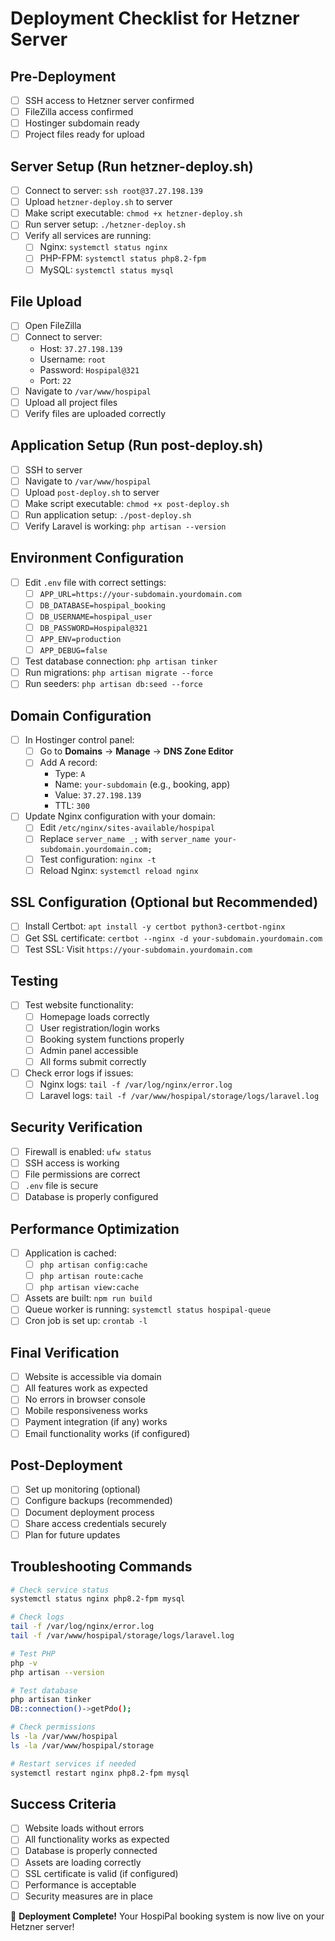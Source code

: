 # Deployment Checklist for Hetzner Server

## Pre-Deployment

-   [ ] SSH access to Hetzner server confirmed
-   [ ] FileZilla access confirmed
-   [ ] Hostinger subdomain ready
-   [ ] Project files ready for upload

## Server Setup (Run hetzner-deploy.sh)

-   [ ] Connect to server: `ssh root@37.27.198.139`
-   [ ] Upload `hetzner-deploy.sh` to server
-   [ ] Make script executable: `chmod +x hetzner-deploy.sh`
-   [ ] Run server setup: `./hetzner-deploy.sh`
-   [ ] Verify all services are running:
    -   [ ] Nginx: `systemctl status nginx`
    -   [ ] PHP-FPM: `systemctl status php8.2-fpm`
    -   [ ] MySQL: `systemctl status mysql`

## File Upload

-   [ ] Open FileZilla
-   [ ] Connect to server:
    -   Host: `37.27.198.139`
    -   Username: `root`
    -   Password: `Hospipal@321`
    -   Port: `22`
-   [ ] Navigate to `/var/www/hospipal`
-   [ ] Upload all project files
-   [ ] Verify files are uploaded correctly

## Application Setup (Run post-deploy.sh)

-   [ ] SSH to server
-   [ ] Navigate to `/var/www/hospipal`
-   [ ] Upload `post-deploy.sh` to server
-   [ ] Make script executable: `chmod +x post-deploy.sh`
-   [ ] Run application setup: `./post-deploy.sh`
-   [ ] Verify Laravel is working: `php artisan --version`

## Environment Configuration

-   [ ] Edit `.env` file with correct settings:
    -   [ ] `APP_URL=https://your-subdomain.yourdomain.com`
    -   [ ] `DB_DATABASE=hospipal_booking`
    -   [ ] `DB_USERNAME=hospipal_user`
    -   [ ] `DB_PASSWORD=Hospipal@321`
    -   [ ] `APP_ENV=production`
    -   [ ] `APP_DEBUG=false`
-   [ ] Test database connection: `php artisan tinker`
-   [ ] Run migrations: `php artisan migrate --force`
-   [ ] Run seeders: `php artisan db:seed --force`

## Domain Configuration

-   [ ] In Hostinger control panel:
    -   [ ] Go to **Domains** → **Manage** → **DNS Zone Editor**
    -   [ ] Add A record:
        -   Type: `A`
        -   Name: `your-subdomain` (e.g., booking, app)
        -   Value: `37.27.198.139`
        -   TTL: `300`
-   [ ] Update Nginx configuration with your domain:
    -   [ ] Edit `/etc/nginx/sites-available/hospipal`
    -   [ ] Replace `server_name _;` with `server_name your-subdomain.yourdomain.com;`
    -   [ ] Test configuration: `nginx -t`
    -   [ ] Reload Nginx: `systemctl reload nginx`

## SSL Configuration (Optional but Recommended)

-   [ ] Install Certbot: `apt install -y certbot python3-certbot-nginx`
-   [ ] Get SSL certificate: `certbot --nginx -d your-subdomain.yourdomain.com`
-   [ ] Test SSL: Visit `https://your-subdomain.yourdomain.com`

## Testing

-   [ ] Test website functionality:
    -   [ ] Homepage loads correctly
    -   [ ] User registration/login works
    -   [ ] Booking system functions properly
    -   [ ] Admin panel accessible
    -   [ ] All forms submit correctly
-   [ ] Check error logs if issues:
    -   [ ] Nginx logs: `tail -f /var/log/nginx/error.log`
    -   [ ] Laravel logs: `tail -f /var/www/hospipal/storage/logs/laravel.log`

## Security Verification

-   [ ] Firewall is enabled: `ufw status`
-   [ ] SSH access is working
-   [ ] File permissions are correct
-   [ ] `.env` file is secure
-   [ ] Database is properly configured

## Performance Optimization

-   [ ] Application is cached:
    -   [ ] `php artisan config:cache`
    -   [ ] `php artisan route:cache`
    -   [ ] `php artisan view:cache`
-   [ ] Assets are built: `npm run build`
-   [ ] Queue worker is running: `systemctl status hospipal-queue`
-   [ ] Cron job is set up: `crontab -l`

## Final Verification

-   [ ] Website is accessible via domain
-   [ ] All features work as expected
-   [ ] No errors in browser console
-   [ ] Mobile responsiveness works
-   [ ] Payment integration (if any) works
-   [ ] Email functionality works (if configured)

## Post-Deployment

-   [ ] Set up monitoring (optional)
-   [ ] Configure backups (recommended)
-   [ ] Document deployment process
-   [ ] Share access credentials securely
-   [ ] Plan for future updates

## Troubleshooting Commands

```bash
# Check service status
systemctl status nginx php8.2-fpm mysql

# Check logs
tail -f /var/log/nginx/error.log
tail -f /var/www/hospipal/storage/logs/laravel.log

# Test PHP
php -v
php artisan --version

# Test database
php artisan tinker
DB::connection()->getPdo();

# Check permissions
ls -la /var/www/hospipal
ls -la /var/www/hospipal/storage

# Restart services if needed
systemctl restart nginx php8.2-fpm mysql
```

## Success Criteria

-   [ ] Website loads without errors
-   [ ] All functionality works as expected
-   [ ] Database is properly connected
-   [ ] Assets are loading correctly
-   [ ] SSL certificate is valid (if configured)
-   [ ] Performance is acceptable
-   [ ] Security measures are in place

🎉 **Deployment Complete!** Your HospiPal booking system is now live on your Hetzner server!
